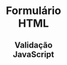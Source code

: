 <!DOCTYPE html>
<html lang="pt-br">
<head>
    <meta charset="UTF-8">
    <meta name="viewport" content="width=device-width, initial-scale=1.0">
    <title>Formulário</title>
</head>
<body>
    <div class="container">
        <h1>Formulário HTML</h1>
        <h2>Validação JavaScript</h2>
        <form id="formulario">
            <input type="number" id="campoA" required placeholder="Campo A">
            <input type="number" id="campoB" required placeholder="Campo B">
            <button type="submit" id="validar">Validar</button>
        </form>
        <p id="message"></p>
    </div>
    <style>
        * {
            margin: 0px;
            padding: 0px;
            box-sizing: border-box;
        }
        .container {
            max-width: 650px;
            width: 50%;
            margin: 20vh auto;
        }
        h1,h2 {
            margin-bottom: 5px;
            text-align: center;
        }
        form {
            margin-top: 12px;
            margin-left: 28vh;
        }
        input, button {
            display: block;
            margin-bottom: 8px;
            padding: 8px;
            width: 61%;
        }
        button {
            background-color: rgb(101, 151, 245);
            border: none;
            width: 61%;
        }
        button:hover {
            background-color: rgb(38, 104, 228);
            color: #fff;
            border: none;
        }
    </style>
</body>
</html>